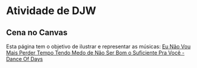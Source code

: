 # Atividade de DJW 
## Cena no Canvas

Esta página tem o objetivo de ilustrar e representar as músicas:
[Eu Não Vou Mais Perder Tempo Tendo Medo de Não Ser Bom o Suficiente Pra Você - Dance Of Days](https://www.youtube.com/watch?v=wD1xSPx3U-c)


